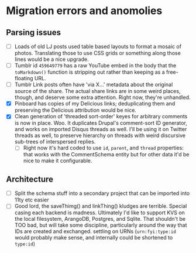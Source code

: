 # Migration errors and anomolies

## Parsing issues

- [ ] Loads of old LJ posts used table based layouts to format a mosaic of photos. Translating those to use CSS grids or something along those lines would be a nice upgrade.
- [ ] Tumblr id `459649779` has a raw YouTube embed in the body that the `toMarkdown()` function is stripping out rather than keeping as a free-floating URL.
- [ ] Tumblr Link posts often have 'via X…' metadata about the original source of the share. The actual share links are in some weird places, though, and deserve some extra attention. Right now, they're unhandled.
- [x] Pinboard has copies of my Delicious links; deduplicating them and preserving the Delicious attribution would be nice.
- [x] Clean generation of 'threaded sort-order' keyes for arbitrary comments is now in place. Woo. It duplicates Drupal's comment-sort ID generator, and works on imported Disqus threads as well. I'll be using it on Twitter threads as well, to preserve hierarchy on threads with weird discursive sub-trees of interspersed replies.
  - [ ] Right now it's hard coded to use `id`, `parent`, and `thread` properties: that works with the CommentSchema entity but for other data it'd be nice to make it configurable.

## Architecture

- [ ] Split the schema stuff into a secondary project that can be imported into 11ty etc easier
- [ ] Good lord, the saveThimg() and linkThing() kludges are terrible. Special casing each backend is madness. Ultimately I'd like to support KVS on the local filesystem, ArangoDB, Postgres, and Sqlite. That shouldn't be TOO bad, but will take some discipline, particularly around the way that IDs are created and exchanged. settling on URNs (`urn:fyi:type:id` would probably make sense, and internally could be shortened to `type:id`)

